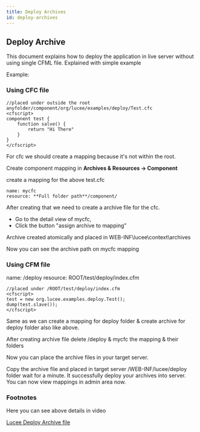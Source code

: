```yaml
---
title: Deploy Archives
id: deploy-archives
---
```

## Deploy Archive ##

This document explains how to deploy the application in live server without using single CFML file. Explained with simple example

Example:

### Using CFC file ###

```lucee
//placed under outside the root anyfolder/component/org/lucee/examples/deploy/Test.cfc
<cfscript>
component test {
	function salve() {
		return "Hi There"
	}
}
</cfscript>
```
For cfc we should create a mapping because it's not within the root.

Create component mapping in **Archives & Resources -> Component**

create a mapping for the above test.cfc

```
name: mycfc
resource: **Full folder path**/component/
```

After creating that we need to create a archive file for the cfc.
* Go to the detail view of mycfc,
* Click the button "assign archive to mapping"

Archive created atomically and placed in WEB-INF\lucee\context\archives

Now you can see the archive path on mycfc mapping

### Using CFM file ###
name: /deploy
resource: ROOT/test/deploy/index.cfm

```lucee
//placed under /ROOT/test/deploy/index.cfm
<cfscript>
test = new org.lucee.examples.deploy.Test();
dump(test.slave());
</cfscript>
```
Same as we can create a mapping for deploy folder & create archive for deploy folder also like above.

After creating archive file delete /deploy & mycfc the mapping & their folders

Now you can place the archive files in your target server.

Copy the archive file and placed in target server /WEB-INF/lucee/deploy folder wait for a minute. It successfully deploy your archives into server. You can now view mappings in admin area now.

### Footnotes ###

Here you can see above details in video

[Lucee Deploy Archive file ](https://www.youtube.com/watch?time_continue=473&v=E9Z0KvspBAY)

